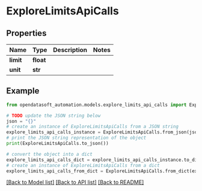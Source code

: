 # ExploreLimitsApiCalls


## Properties

Name | Type | Description | Notes
------------ | ------------- | ------------- | -------------
**limit** | **float** |  | 
**unit** | **str** |  | 

## Example

```python
from opendatasoft_automation.models.explore_limits_api_calls import ExploreLimitsApiCalls

# TODO update the JSON string below
json = "{}"
# create an instance of ExploreLimitsApiCalls from a JSON string
explore_limits_api_calls_instance = ExploreLimitsApiCalls.from_json(json)
# print the JSON string representation of the object
print(ExploreLimitsApiCalls.to_json())

# convert the object into a dict
explore_limits_api_calls_dict = explore_limits_api_calls_instance.to_dict()
# create an instance of ExploreLimitsApiCalls from a dict
explore_limits_api_calls_from_dict = ExploreLimitsApiCalls.from_dict(explore_limits_api_calls_dict)
```
[[Back to Model list]](../README.md#documentation-for-models) [[Back to API list]](../README.md#documentation-for-api-endpoints) [[Back to README]](../README.md)


